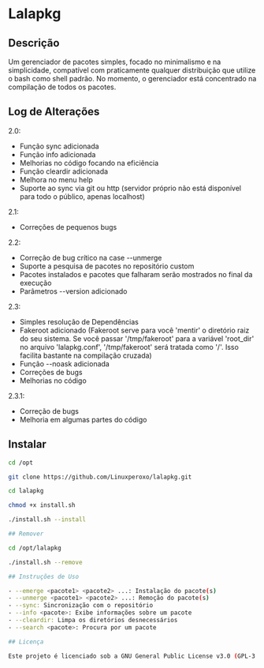# Lalapkg

## Descrição

Um gerenciador de pacotes simples, focado no minimalismo e na simplicidade, compatível com praticamente qualquer distribuição que utilize o bash como shell padrão. No momento, o gerenciador está concentrado na compilação de todos os pacotes.

## Log de Alterações

2.0:
- Função sync adicionada
- Função info adicionada
- Melhorias no código focando na eficiência
- Função cleardir adicionada
- Melhora no menu help
- Suporte ao sync via git ou http (servidor próprio não está disponível para todo o público, apenas localhost)

2.1:
- Correções de pequenos bugs

2.2:
- Correção de bug crítico na case --unmerge
- Suporte a pesquisa de pacotes no repositório custom
- Pacotes instalados e pacotes que falharam serão mostrados no final da execução
- Parâmetros --version adicionado

2.3:
- Simples resolução de Dependências
- Fakeroot adicionado (Fakeroot serve para você 'mentir' o 
  diretório raiz do seu sistema. Se você passar '/tmp/fakeroot' 
  para a variável 'root_dir' no arquivo 'lalapkg.conf', '/tmp/fakeroot' 
  será tratada como '/'. Isso facilita bastante na compilação cruzada)
- Função --noask adicionada
- Correções de bugs
- Melhorias no código

2.3.1:
- Correção de bugs
- Melhoria em algumas partes do código

## Instalar

```sh 
cd /opt

git clone https://github.com/Linuxperoxo/lalapkg.git

cd lalapkg

chmod +x install.sh

./install.sh --install

## Remover

cd /opt/lalapkg

./install.sh --remove

## Instruções de Uso

- --emerge <pacote1> <pacote2> ...: Instalação do pacote(s)
- --unmerge <pacote1> <pacote2> ...: Remoção do pacote(s)
- --sync: Sincronização com o repositório
- --info <pacote>: Exibe informações sobre um pacote
- --cleardir: Limpa os diretórios desnecessários
- --search <pacote>: Procura por um pacote

## Licença

Este projeto é licenciado sob a GNU General Public License v3.0 (GPL-3.0). Consulte o arquivo LICENSE para obter detalhes.
